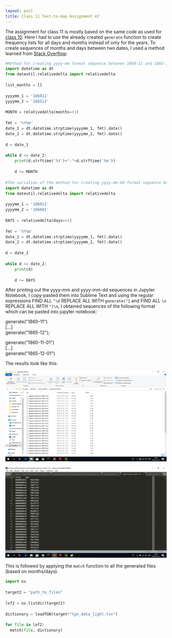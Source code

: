 ```yaml
---
layout: post
title: Class 11 Text-to-map Assignment #2
---
```


The assignment for class 11 is mostly based on the same code as used for [class 10](https://sebestyenhompot.github.io/2019-05-30-text_to_map/).
Here I had to use the already created `generate` function to create frequency lists for all days and months instead of only for the years.
To create sequences of months and days between two dates, I used a method learned from [Stack Overflow](https://stackoverflow.com/questions/28042298/how-to-generate-a-range-of-yyyymm-values?lq=1):
```python
#Method for creating yyyy-mm format sequence between 1860-11 and 1865-12:
import datetime as dt
from dateutil.relativedelta import relativedelta

list_months = []

yyyymm_1 = '186011'
yyyymm_2 = '186512'

MONTH = relativedelta(months=+1)

fmt = '%Y%m'
date_1 = dt.datetime.strptime(yyyymm_1, fmt).date()
date_2 = dt.datetime.strptime(yyyymm_2, fmt).date()

d = date_1

while d <= date_2:
    print(d.strftime('%Y')+"-"+d.strftime('%m'))
    
    d += MONTH

#The variation of the method for creating yyyy-mm-dd format sequence between 1860-11-01 and 1866-01-01:
import datetime as dt
from dateutil.relativedelta import relativedelta

yyyymm_1 = '186011'
yyyymm_2 = '186601'

DAYS = relativedelta(days=+1)

fmt = '%Y%m'
date_1 = dt.datetime.strptime(yyyymm_1, fmt).date()
date_2 = dt.datetime.strptime(yyyymm_2, fmt).date()

d = date_1

while d <= date_2:
    print(d)

    d += DAYS
```
After printing out the yyyy-mm and yyyy-mm-dd sequences in Jupyter Notebook, I copy-pasted them into Sublime Text and using the regular expressions
FIND ALL `^\d` REPLACE ALL WITH `generate("1` and FIND ALL `\n` REPLACE ALL WITH `")\n`, I obtained sequences of the following format which can be pasted into jupyter notebook:

generate("1860-11")  
[...]  
generate("1865-12");  

generate("1860-11-01")  
[...]  
generate("1865-12-01")  

The results look like this:  

![](/img/generate1.png)  

![](/img/generate2.png)  

This is followed by applying the `match` function to all the generated files (based on months/days):
```python
import os

target2 = "path_to_files"

lof2 = os.listdir(target2)

dictionary = loadTGN(target+"tgn_data_light.tsv")

for file in lof2:
  match(file, dictionary)
```




